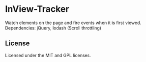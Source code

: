 # InView-Tracker
 
Watch elements on the page and fire events when it is first viewed.
Dependencies: jQuery, lodash (Scroll throttling)
 

## License
Licensed under the MIT and GPL licenses.
